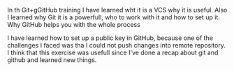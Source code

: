 In th Git+gGitHub training I have learned wht it is a VCS why it is useful.
Also I learned why Git it is a powerfull, who to work with it and how to set up it.
Why GitHub helps you with the whole process

I have learned how to set up a public key in GitHub, because one of the challenges I faced was tha I could not push changes into remote repository.
I think that this exercise was usefull since I've done a recap about git and github and learned new things.